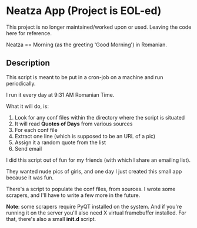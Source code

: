 Neatza App (Project is EOL-ed)
==========

This project is no longer maintained/worked upon or used.
Leaving the code here for reference.

Neatza == Morning (as the greeting 'Good Morning') in Romanian.

Description
-----------
This script is meant to be put in a cron-job on a machine and run periodically.

I run it every day at 9:31 AM Romanian Time.

What it will do, is:

1. Look for any conf files within the directory where the script is situated
2. It will read **Quotes of Days** from various sources
3. For each conf file
 1. Extract one line (which is supposed to be an URL of a pic) 
 2. Assign it a random quote from the list
 3. Send email

I did this script out of fun for my friends (with which I share an emailing list).

They wanted nude pics of girls, and one day I just created this small app because it was fun.

There's a script to populate the conf files, from sources.
I wrote some scrapers, and I'll have to write a few more in the future.

**Note**: some scrapers require PyQT installed on the system.
And if you're running it on the server you'll also need X virtual framebuffer installed.
For that, there's also a small **init.d** script.

